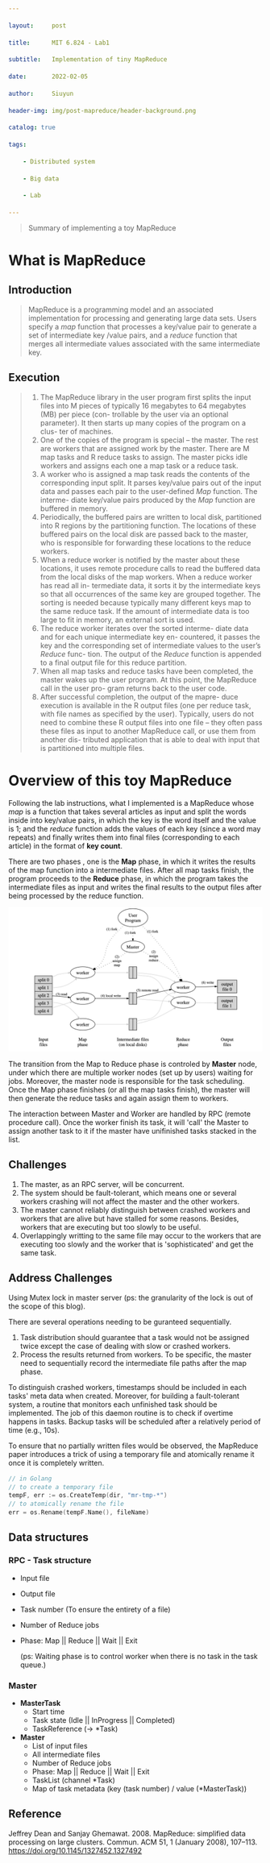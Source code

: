 ```yaml
---

layout:     post

title:      MIT 6.824 - Lab1

subtitle:   Implementation of tiny MapReduce

date:       2022-02-05

author:     Siuyun

header-img: img/post-mapreduce/header-background.png

catalog: true

tags:

    - Distributed system

    - Big data

    - Lab

---
```






> Summary of implementing a toy MapReduce



# What is MapReduce

## Introduction

> MapReduce is a programming model and an associated implementation for processing and generating large data sets. Users specify a <i>map</i> function that processes a key/value pair to generate a set of intermediate key /value pairs, and a <i>reduce</i> function that merges all intermediate values associated with the same intermediate key.



## Execution

> 1. The MapReduce library in the user program first splits the input files into M pieces of typically 16 megabytes to 64 megabytes (MB) per piece (con- trollable by the user via an optional parameter). It then starts up many copies of the program on a clus- ter of machines.
> 2. One of the copies of the program is special – the master. The rest are workers that are assigned work by the master. There are M map tasks and R reduce tasks to assign. The master picks idle workers and assigns each one a map task or a reduce task.
> 3. A worker who is assigned a map task reads the contents of the corresponding input split. It parses key/value pairs out of the input data and passes each pair to the user-defined *Map* function. The interme- diate key/value pairs produced by the *Map* function are buffered in memory.
> 4. Periodically, the buffered pairs are written to local disk, partitioned into R regions by the partitioning function. The locations of these buffered pairs on the local disk are passed back to the master, who is responsible for forwarding these locations to the reduce workers.
> 5. When a reduce worker is notified by the master about these locations, it uses remote procedure calls to read the buffered data from the local disks of the map workers. When a reduce worker has read all in- termediate data, it sorts it by the intermediate keys so that all occurrences of the same key are grouped together. The sorting is needed because typically many different keys map to the same reduce task. If the amount of intermediate data is too large to fit in memory, an external sort is used.
> 6. The reduce worker iterates over the sorted interme- diate data and for each unique intermediate key en- countered, it passes the key and the corresponding set of intermediate values to the user’s *Reduce* func- tion. The output of the *Reduce* function is appended to a final output file for this reduce partition.
> 7. When all map tasks and reduce tasks have been completed, the master wakes up the user program. At this point, the MapReduce call in the user pro- gram returns back to the user code.
> 8. After successful completion, the output of the mapre- duce execution is available in the R output files (one per reduce task, with file names as specified by the user). Typically, users do not need to combine these R output files into one file – they often pass these files as input to another MapReduce call, or use them from another dis- tributed application that is able to deal with input that is partitioned into multiple files.



# Overview of this toy MapReduce

Following the lab instructions, what I implemented is a MapReduce whose <i>map</i> is a function that takes several articles as input and split the words inside into key/value pairs, in which the key is the word itself and the value is 1; and the <i>reduce</i> function adds the values of each key (since a word may repeats) and finally  writes them into final files (corresponding to each article) in the format of **key count**.

There are two phases , one is the **Map** phase, in which it writes the results of the map function into a intermediate files. After all map tasks finish, the program proceeds to the **Reduce** phase, in which the program takes the intermediate files as input and writes the final results to the output files after being processed by the reduce function.



![execution-overview](/img/post-mapreduce/execution-overview.png)



The transition from the Map to Reduce phase is controled by **Master** node, under which there are multiple worker nodes (set up by users) waiting for jobs. Moreover, the master node is responsible for the task scheduling. Once the Map phase finishes (or all the map tasks finish), the master will then generate the reduce tasks and again assign them to workers.

The interaction between Master and Worker are handled by RPC (remote procedure call). Once the worker finish its task, it will 'call' the Master to assign another task to it if the master have unifinished tasks stacked in the list.



## Challenges

1. The master, as an RPC server, will be concurrent. 
2. The system should be fault-tolerant, which means one or several workers crashing will not affect the master and the other workers.
3. The master cannot reliably distinguish between crashed workers and workers that are alive but have stalled for some reasons. Besides, workers that are executing but too slowly to be useful.
4. Overlappingly writting to the same file may occur to the workers that are executing too slowly and the worker that is 'sophisticated' and get the same task.



## Address Challenges

Using Mutex lock in master server (ps: the granularity of the lock is out of the scope of this blog).

There are several operations needing to be guranteed sequentially.

1. Task distribution should guarantee that a task would not be assigned twice except the case of dealing with slow or crashed workers.
2. Process the results returned from workers. To be specific, the master need to sequentially record the intermediate file paths after the map phase.

To distinguish crashed workers, timestamps should be included in each tasks' meta data when created. Moreover, for building a fault-tolerant system, a routine that monitors each unfinished task should be implemented. The job of this daemon routine is to check if overtime happens in tasks. Backup tasks will be scheduled after a relatively period of time (e.g., 10s). 

To ensure that no partially written files would be observed, the MapReduce paper introduces a trick of using a temporary file and atomically rename it once it is completely written.

```go
// in Golang
// to create a temporary file
tempF, err := os.CreateTemp(dir, "mr-tmp-*")
// to atomically rename the file
err = os.Rename(tempF.Name(), fileName)
```



## Data structures

### RPC - Task structure

- Input file

- Output file

- Task number (To ensure the entirety of a file)

- Number of Reduce jobs

- Phase: Map || Reduce || Wait || Exit 

  (ps: Waiting phase is to control worker when there is no task in the task queue.)



### Master

- **MasterTask**
  - Start time
  - Task state (Idle || InProgress || Completed)
  - TaskReference (-> *Task)
- **Master**
  - List of input files
  - All intermediate files
  - Number of Reduce jobs
  - Phase: Map || Reduce || Wait || Exit
  - TaskList (channel *Task)
  - Map of task metadata (key (task number) / value (*MasterTask))



## Reference

Jeffrey Dean and Sanjay Ghemawat. 2008. MapReduce: simplified data processing on large clusters. Commun. ACM 51, 1 (January 2008), 107–113. https://doi.org/10.1145/1327452.1327492

